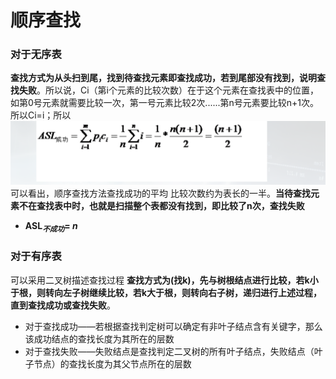 

# 顺序查找

### 对于无序表
**查找方式为从头扫到尾，找到待查找元素即查找成功，若到尾部没有找到，说明查找失败**。所以说，Ci（第i个元素的比较次数）在于这个元素在查找表中的位置，如第0号元素就需要比较一次，第一号元素比较2次......第n号元素要比较n+1次。所以Ci=i；所以
![输入图片说明](/imgs/2025-07-09/ouKmHeOJ4ancVo6b.png)
可以看出，顺序查找方法查找成功的平均 比较次数约为表长的一半。**当待查找元素不在查找表中时，也就是扫描整个表都没有找到，即比较了n次，查找失败**
- **ASL$_不$$_成$$_功$=  _n_**

### 对于有序表
可以采用二叉树描述查找过程
**查找方式为(找k)，先与树根结点进行比较，若k小于根，则转向左子树继续比较，若k大于根，则转向右子树，递归进行上述过程，直到查找成功或查找失败**。

- 对于查找成功——若根据查找判定树可以确定有非叶子结点含有关键字，那么该成功结点的查找长度为其所在的层数
- 对于查找失败——失败结点是查找判定二叉树的所有叶子结点，失败结点（叶子节点）的查找长度为其父节点所在的层数


<!--stackedit_data:
eyJoaXN0b3J5IjpbMTU2MzYyNzQ1MywxMzAwMjQzMjFdfQ==
-->